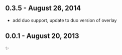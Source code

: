 
0.3.5 - August 26, 2014
-----------------------

* add duo support, update to duo version of overlay

0.0.1 - August 20, 2013
-----------------------
:sparkles: